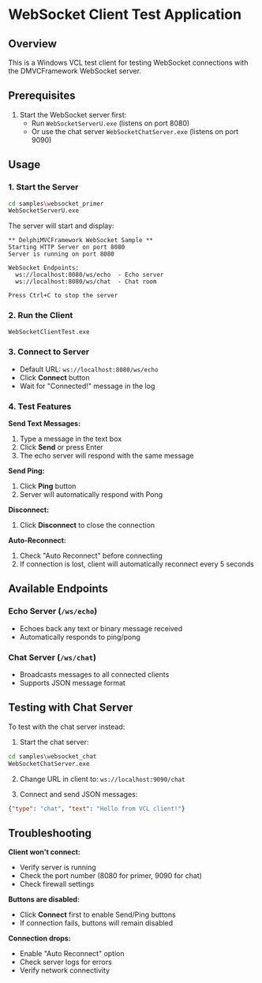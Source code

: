 # WebSocket Client Test Application

## Overview
This is a Windows VCL test client for testing WebSocket connections with the DMVCFramework WebSocket server.

## Prerequisites
1. Start the WebSocket server first:
   - Run `WebSocketServerU.exe` (listens on port 8080)
   - Or use the chat server `WebSocketChatServer.exe` (listens on port 9090)

## Usage

### 1. Start the Server
```bash
cd samples\websocket_primer
WebSocketServerU.exe
```

The server will start and display:
```
** DelphiMVCFramework WebSocket Sample **
Starting HTTP Server on port 8080
Server is running on port 8080

WebSocket Endpoints:
  ws://localhost:8080/ws/echo  - Echo server
  ws://localhost:8080/ws/chat  - Chat room

Press Ctrl+C to stop the server
```

### 2. Run the Client
```bash
WebSocketClientTest.exe
```

### 3. Connect to Server
- Default URL: `ws://localhost:8080/ws/echo`
- Click **Connect** button
- Wait for "Connected!" message in the log

### 4. Test Features

**Send Text Messages:**
1. Type a message in the text box
2. Click **Send** or press Enter
3. The echo server will respond with the same message

**Send Ping:**
1. Click **Ping** button
2. Server will automatically respond with Pong

**Disconnect:**
1. Click **Disconnect** to close the connection

**Auto-Reconnect:**
1. Check "Auto Reconnect" before connecting
2. If connection is lost, client will automatically reconnect every 5 seconds

## Available Endpoints

### Echo Server (`/ws/echo`)
- Echoes back any text or binary message received
- Automatically responds to ping/pong

### Chat Server (`/ws/chat`)
- Broadcasts messages to all connected clients
- Supports JSON message format

## Testing with Chat Server

To test with the chat server instead:

1. Start the chat server:
```bash
cd samples\websocket_chat
WebSocketChatServer.exe
```

2. Change URL in client to: `ws://localhost:9090/chat`

3. Connect and send JSON messages:
```json
{"type": "chat", "text": "Hello from VCL client!"}
```

## Troubleshooting

**Client won't connect:**
- Verify server is running
- Check the port number (8080 for primer, 9090 for chat)
- Check firewall settings

**Buttons are disabled:**
- Click **Connect** first to enable Send/Ping buttons
- If connection fails, buttons will remain disabled

**Connection drops:**
- Enable "Auto Reconnect" option
- Check server logs for errors
- Verify network connectivity
